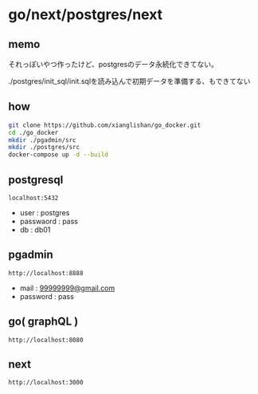 
# go/next/postgres/next

## memo
それっぽいやつ作ったけど、postgresのデータ永続化できてない。

./postgres/init_sql/init.sqlを読み込んで初期データを準備する、もできてない

## how 

```bash
git clone https://github.com/xianglishan/go_docker.git
cd ./go_docker
mkdir ./pgadmin/src
mkdir ./postgres/src
docker-compose up -d --build
```

## postgresql

`localhost:5432`
- user : postgres
- passwaord : pass
- db : db01


## pgadmin

`http://localhost:8888`
- mail : 99999999@gmail.com
- password : pass


## go( graphQL )

`http://localhost:8080`


## next

`http://localhost:3000`